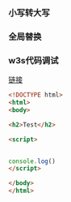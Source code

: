 <script setup>
import CustomComponent from './template/computed.vue'
import replaceComponent from './template/replace.vue'
</script>


### 小写转大写

<CustomComponent />

### 全局替换

<replaceComponent />



### w3s代码调试

[链接](https://www.w3school.com.cn/tiy/t.asp?f=eg_js_use_body)

```html
<!DOCTYPE html>
<html>
<body>

<h2>Test</h2>

<script>


console.log()
</script>

</body>
</html>
```

